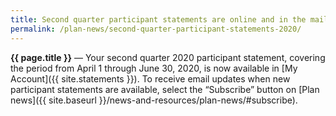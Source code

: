 ```yaml
---
title: Second quarter participant statements are online and in the mail
permalink: /plan-news/second-quarter-participant-statements-2020/
---
```


**{{ page.title }}** &#8212; Your second quarter 2020 participant statement, covering the period from April 1 through June 30, 2020, is now available in [My Account]({{ site.statements }}). To receive email updates when new participant statements are available, select the &#8220;Subscribe&#8221; button on [Plan news]({{ site.baseurl }}/news-and-resources/plan-news/#subscribe).
